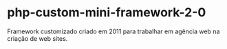 # php-custom-mini-framework-2-0
Framework customizado criado em 2011 para trabalhar em agência web na criação de web sites.
